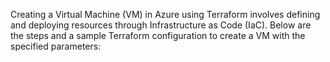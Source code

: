 Creating a Virtual Machine (VM) in Azure using Terraform involves defining and deploying resources through Infrastructure as Code (IaC). Below are the steps and a sample Terraform configuration to create a VM with the specified parameters:
